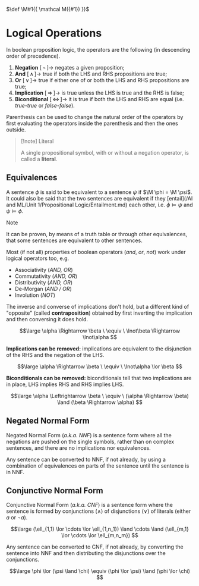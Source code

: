 $\def \M#1{{ \mathcal M({#1}) }}$

# Logical Operations

In boolean proposition logic, the operators are the following (in descending order of precedence).

1. **Negation** $[\,\lnot\,] \rightarrow$ negates a given proposition;
2. **And** $[\,\land\,] \rightarrow$ true if both the LHS and RHS propositions are true;
3. **Or** $[\,\lor\,] \rightarrow$ true if either one of or both the LHS and RHS propositions are true;
4. **Implication** $[\,\Rightarrow\,] \rightarrow$ is true unless the LHS is true and the RHS is false;
5. **Biconditional** $[\,\Leftrightarrow\,] \rightarrow$ it is true if both the LHS and RHS are equal (i.e. *true-true* or *false-false*).

Parenthesis can be used to change the natural order of the operators by first evaluating the operators inside the parenthesis and then the ones outside.

> [!note] Literal
> 
> A single propositional symbol, with or without a negation operator, is called a **literal**.

## Equivalences

A sentence $\phi$ is said to be equivalent to a sentence $\psi$ if $\M \phi = \M \psi$. It could also be said that the two sentences are equivalent if they [entail](/AI and ML/Unit 1/Propositional Logic/Entailment.md) each other, i.e. $\phi \vDash \psi$ and $\psi \vDash \phi$.

> [!note]
> 
> It can be proven, by means of a truth table or through other equivalences, that some sentences are equivalent to other sentences.

Most (if not all) properties of boolean operators (*and*, *or*, *not*) work under logical operators too, e.g.

- Associativity (*AND, OR*)
- Commutativity (*AND, OR*)
- Distributivity (*AND, OR*)
- De-Morgan (*AND / OR*)
- Involution (*NOT*)

The inverse and converse of implications don't hold, but a different kind of "opposite" (called **contraposition**) obtained by first inverting the implication and then conversing it does hold.

$$\large
	\alpha \Rightarrow \beta
	\ \equiv \ 
	\lnot\beta \Rightarrow \lnot\alpha
$$

**Implications can be removed:** implications are equivalent to the disjunction of the RHS and the negation of the LHS.

$$\large
	\alpha \Rightarrow \beta
	\ \equiv \ 
	\lnot\alpha \lor \beta
$$

**Biconditionals can be removed:** biconditionals tell that two implications are in place, LHS implies RHS and RHS implies LHS.

$$\large
	\alpha \Leftrightarrow \beta
	\ \equiv \ 
	(\alpha \Rightarrow \beta) \land (\beta \Rightarrow \alpha)
$$

## Negated Normal Form

Negated Normal Form (*a.k.a. NNF*) is a sentence form where all the negations are pushed on the single symbols, rather than on complex sentences, and there are no implications nor equivalences.

Any sentence can be converted to NNF, if not already, by using a combination of equivalences on parts of the sentence until the sentence is in NNF.

## Conjunctive Normal Form

Conjunctive Normal Form (*a.k.a. CNF*) is a sentence form where the sentence is formed by conjunctions ($\land$) of disjunctions ($\lor$) of literals (either $a$ or $\lnot a$).

$$\large
	(\ell_{1,1} \lor \cdots \lor \ell_{1,n_1})
	\land \cdots \land
	(\ell_{m,1} \lor \cdots \lor \ell_{m,n_m})
$$

Any sentence can be converted to CNF, if not already, by converting the sentence into NNF and then distributing the disjunctions over the conjunctions.

$$\large
	\phi \lor (\psi \land \chi)
	\equiv
	(\phi \lor \psi) \land (\phi \lor \chi)
$$